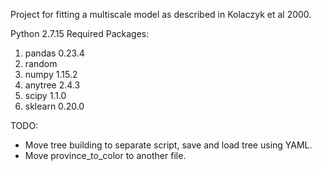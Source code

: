 Project for fitting a multiscale model as described in Kolaczyk et al 2000.

Python 2.7.15
Required Packages:

1. pandas 0.23.4
2. random
3. numpy 1.15.2
4. anytree 2.4.3
5. scipy 1.1.0
6. sklearn 0.20.0


TODO:
* Move tree building to separate script, save and load tree using YAML.
* Move province_to_color to another file.
